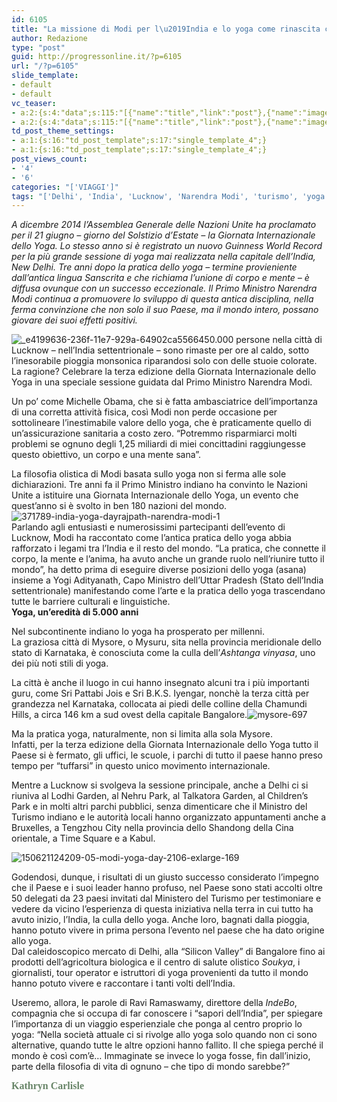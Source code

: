 ```yaml
---
id: 6105
title: "La missione di Modi per l\u2019India e lo yoga come rinascita collettiva"
author: Redazione
type: "post"
guid: http://progressonline.it/?p=6105
url: "/?p=6105"
slide_template:
- default
- default
vc_teaser:
- a:2:{s:4:"data";s:115:"[{"name":"title","link":"post"},{"name":"image","image":"featured","link":"none"},{"name":"text","mode":"excerpt"}]";s:7:"bgcolor";s:0:"";}
- a:2:{s:4:"data";s:115:"[{"name":"title","link":"post"},{"name":"image","image":"featured","link":"none"},{"name":"text","mode":"excerpt"}]";s:7:"bgcolor";s:0:"";}
td_post_theme_settings:
- a:1:{s:16:"td_post_template";s:17:"single_template_4";}
- a:1:{s:16:"td_post_template";s:17:"single_template_4";}
post_views_count:
- '4'
- '6'
categories: "['VIAGGI']"
tags: "['Delhi', 'India', 'Lucknow', 'Narendra Modi', 'turismo', 'yoga']"
---
```


*A dicembre 2014 l’Assemblea Generale delle Nazioni Unite ha proclamato per il 21 giugno – giorno del Solstizio d’Estate – la Giornata Internazionale dello Yoga. Lo stesso anno si è registrato un nuovo Guinness World Record per la più grande sessione di yoga mai realizzata nella capitale dell’India, New Delhi. Tre anni dopo la pratica dello yoga – termine provieniente dall’antica lingua Sanscrita e che richiama l’unione di corpo e mente – è diffusa ovunque con un successo eccezionale. Il Primo Ministro Narendra Modi continua a promuovere lo sviluppo di questa antica disciplina, nella ferma convinzione che non solo il suo Paese, ma il mondo intero, possano giovare dei suoi effetti positivi.*

![_e4199636-236f-11e7-929a-64902ca55664](https://progressonline.it/wp-content/uploads/2017/07/e4199636-236f-11e7-929a-64902ca55664-300x170.jpg)50.000 persone nella città di Lucknow – nell’India settentrionale – sono rimaste per ore al caldo, sotto l’inesorabile pioggia monsonica riparandosi solo con delle stuoie colorate. La ragione? Celebrare la terza edizione della Giornata Internazionale dello Yoga in una speciale sessione guidata dal Primo Ministro Narendra Modi.

Un po’ come Michelle Obama, che si è fatta ambasciatrice dell’importanza di una corretta attività fisica, così Modi non perde occasione per sottolineare l’inestimabile valore dello yoga, che è praticamente quello di un’assicurazione sanitaria a costo zero. “Potremmo risparmiarci molti problemi se ognuno degli 1,25 miliardi di miei concittadini raggiungesse questo obiettivo, un corpo e una mente sana”.

La filosofia olistica di Modi basata sullo yoga non si ferma alle sole dichiarazioni. Tre anni fa il Primo Ministro indiano ha convinto le Nazioni Unite a istituire una Giornata Internazionale dello Yoga, un evento che quest’anno si è svolto in ben 180 nazioni del mondo.  
![371789-india-yoga-dayrajpath-narendra-modi-1](https://progressonline.it/wp-content/uploads/2017/07/371789-india-yoga-dayrajpath-narendra-modi-1-300x171.jpg)  
Parlando agli entusiasti e numerosissimi partecipanti dell’evento di Lucknow, Modi ha raccontato come l’antica pratica dello yoga abbia rafforzato i legami tra l’India e il resto del mondo. “La pratica, che connette il corpo, la mente e l’anima, ha avuto anche un grande ruolo nell’riunire tutto il mondo”, ha detto prima di eseguire diverse posizioni dello yoga (asana) insieme a Yogi Adityanath, Capo Ministro dell’Uttar Pradesh (Stato dell’India settentrionale) manifestando come l’arte e la pratica dello yoga trascendano tutte le barriere culturali e linguistiche.  
**Yoga, un’eredità di 5.000 anni**

Nel subcontinente indiano lo yoga ha prosperato per millenni.  
La graziosa città di Mysore, o Mysuru, sita nella provincia meridionale dello stato di Karnataka, è conosciuta come la culla dell’*Ashtanga vinyasa*, uno dei più noti stili di yoga.

La città è anche il luogo in cui hanno insegnato alcuni tra i più importanti guru, come Sri Pattabi Jois e Sri B.K.S. Iyengar, nonchè la terza città per grandezza nel Karnataka, collocata ai piedi delle colline della Chamundi Hills, a circa 146 km a sud ovest della capitale Bangalore.![mysore-697](https://progressonline.it/wp-content/uploads/2017/07/mysore-697-300x104.jpeg)

Ma la pratica yoga, naturalmente, non si limita alla sola Mysore.  
Infatti, per la terza edizione della Giornata Internazionale dello Yoga tutto il Paese si è fermato, gli uffici, le scuole, i parchi di tutto il paese hanno preso tempo per “tuffarsi” in questo unico movimento internazionale.

Mentre a Lucknow si svolgeva la sessione principale, anche a Delhi ci si riuniva al Lodhi Garden, al Nehru Park, al Talkatora Garden, al Children’s Park e in molti altri parchi pubblici, senza dimenticare che il Ministro del Turismo indiano e le autorità locali hanno organizzato appuntamenti anche a Bruxelles, a Tengzhou City nella provincia dello Shandong della Cina orientale, a Time Square e a Kabul.

![150621124209-05-modi-yoga-day-2106-exlarge-169](https://progressonline.it/wp-content/uploads/2017/07/150621124209-05-modi-yoga-day-2106-exlarge-169-300x168.jpeg)

Godendosi, dunque, i risultati di un giusto successo considerato l’impegno che il Paese e i suoi leader hanno profuso, nel Paese sono stati accolti oltre 50 delegati da 23 paesi invitati dal Ministero del Turismo per testimoniare e vedere da vicino l’esperienza di questa iniziativa nella terra in cui tutto ha avuto inizio, l’India, la culla dello yoga. Anche loro, bagnati dalla pioggia, hanno potuto vivere in prima persona l’evento nel paese che ha dato origine allo yoga.  
Dal caleidoscopico mercato di Delhi, alla “Silicon Valley” di Bangalore fino ai prodotti dell’agricoltura biologica e il centro di salute olistico *Soukya*, i giornalisti, tour operator e istruttori di yoga provenienti da tutto il mondo hanno potuto vivere e raccontare i tanti volti dell’India.

Useremo, allora, le parole di Ravi Ramaswamy, direttore della *IndeBo*, compagnia che si occupa di far conoscere i “sapori dell’India”, per spiegare l’importanza di un viaggio esperienziale che ponga al centro proprio lo yoga: “Nella società attuale ci si rivolge allo yoga solo quando non ci sono alternative, quando tutte le altre opzioni hanno fallito. Il che spiega perché il mondo è così com’è… Immaginate se invece lo yoga fosse, fin dall’inizio, parte della filosofia di vita di ognuno – che tipo di mondo sarebbe?”

<span style="font-family: Helvetica, Verdana, Arial;"><span style="font-size: 12pt;">**<span class="Apple-style-span" style="font-family: Georgia; font-size: medium;"><span class="Apple-style-span"><span class="Apple-style-span" style="color: #688568;">Kathryn Carlisle</span></span></span>**</span></span>